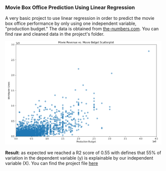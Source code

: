 ### Movie Box Office Prediction Using Linear Regression

A very basic project to use linear regression in order to predict the movie box office performance by only using one independent variable, "production budget." The data is obtained from [the-numbers.com](https://www.the-numbers.com/movie/budgets/all/). You can find raw and cleaned data in the project's folder. 

![Movie Revenue vs. Movie Bidget Scatterplot](https://github.com/afshin-arab/afshin-arab.github.io/blob/b9eeaa86fba169784305849dc4d9254ad25220f6/projects/Movie%20box%20office%20prediction/plot.png)

**Result**: as expected we reached a R2 score of 0.55 with defines that 55% of variation in the dependent variable (y) is explainable by our independent variable (X). 
You can find the project file [here](https://github.com/afshin-arab/afshin-arab.github.io/blob/139776435af97fb960b75eda791b1f8aaeaca900/projects/Movie%20box%20office%20prediction/Project.ipynb)
